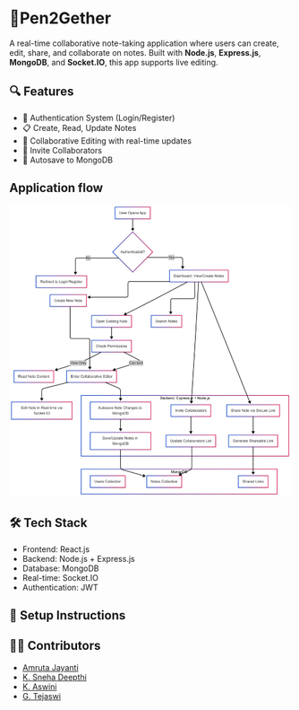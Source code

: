 # 📝Pen2Gether

A real-time collaborative note-taking application where users can create, edit, share, and collaborate on notes. Built with **Node.js**, **Express.js**, **MongoDB**, and **Socket.IO**, this app supports live editing.

## 🔍 Features
 - 🔐 Authentication System (Login/Register)
 - 📋 Create, Read, Update Notes
 - 🧠 Collaborative Editing with real-time updates
 - 👥 Invite Collaborators
 - 💾 Autosave to MongoDB


## Application flow
![Workflow](./workflow.jpeg)


## 🛠 Tech Stack
- Frontend: React.js
- Backend: Node.js + Express.js
- Database: MongoDB
- Real-time: Socket.IO
- Authentication: JWT


## 🚀 Setup Instructions


## 🧑‍💻 Contributors
- [Amruta Jayanti](https://www.linkedin.com/in/amruta-jayanti)
- [K. Sneha Deepthi](https://www.linkedin.com/in/sneha-deepthi11/)
- [K. Aswini](https://www.linkedin.com/in/aswini-kommineni-a0a33a244/)
- [G. Tejaswi](https://www.linkedin.com/in/tejaswi-gandepalli/)




